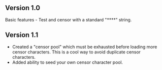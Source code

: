 
## Version 1.0
Basic features - Test and censor with a standard "****" string.

## Version 1.1
* Created a "censor pool" which must be exhausted before loading more censor
characters. This is a cool way to avoid duplicate censor characters.
* Added ability to seed your own censor character pool.
